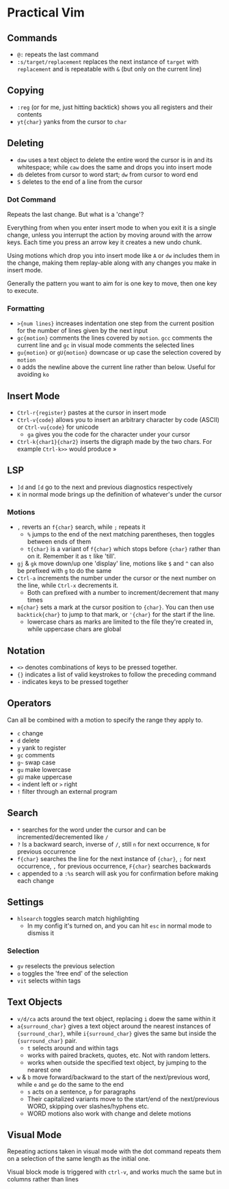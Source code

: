 # Practical Vim

## Commands

- `@:` repeats the last command
- `:s/target/replacement` replaces the next instance of `target` with `replacement` and is repeatable with `&` (but only on the current line)

## Copying

- `:reg` (or for me, just hitting backtick) shows you all registers and their contents
- `yt{char}` yanks from the cursor to `char`

## Deleting

- `daw` uses a text object to delete the entire word the cursor is in and its whitespace; while `caw` does the same and drops you into insert mode
- `db` deletes from cursor to word start; `dw` from cursor to word end
- `S` deletes to the end of a line from the cursor

### Dot Command

Repeats the last change. But what is a 'change'?

Everything from when you enter insert mode to when you exit it is a single change, unless you interrupt the action by moving around with the arrow keys. Each time you press an arrow key it creates a new undo chunk.

Using motions which drop you into insert mode like `A` or `dw` includes them in the change, making them replay-able along with any changes you make in insert mode.

Generally the pattern you want to aim for is one key to move, then one key to execute.

### Formatting

- `>{num lines}` increases indentation one step from the current position for the number of lines given by the next input
- `gc{motion}` comments the lines covered by `motion`. `gcc` comments the current line and `gc` in visual mode comments the selected lines
- `gu{motion}` or `gU{motion}` downcase or up case the selection covered by `motion`
- `O` adds the newline above the current line rather than below. Useful for avoiding `ko`

## Insert Mode

- `Ctrl-r{register}` pastes at the cursor in insert mode
- `Ctrl-v{code}` allows you to insert an arbitrary character by code (ASCII) or `Ctrl-vu{code}` for unicode
  - `ga` gives you the code for the character under your cursor
- `Ctrl-k{char1}{char2}` inserts the digraph made by the two chars. For example `Ctrl-k>>` would produce »

## LSP

- `]d` and `[d` go to the next and previous diagnostics respectively
- `K` in normal mode brings up the definition of whatever's under the cursor

### Motions

- `,` reverts an `f{char}` search, while `;` repeats it
  - `%` jumps to the end of the next matching parentheses, then toggles between ends of them
  - `t{char}` is a variant of `f{char}` which stops before `{char}` rather than on it. Remember it as `t` like 'till'.
- `gj` & `gk` move down/up one 'display' line, motions like `$` and `^` can also be prefixed with `g` to do the same
- `Ctrl-a` increments the number under the cursor or the next number on the line, while `Ctrl-x` decrements it.
  - Both can prefixed with a number to increment/decrement that many times
- `m{char}` sets a mark at the cursor position to `{char}`. You can then use `backtick{char}` to jump to that mark, or `'{char}` for the start if the line.
  - lowercase chars as marks are limited to the file they're created in, while uppercase chars are global

## Notation

- `<>` denotes combinations of keys to be pressed together.
- `{}` indicates a list of valid keystrokes to follow the preceding command
- `-` indicates keys to be pressed together

## Operators

Can all be combined with a motion to specify the range they apply to.

- `c` change
- `d` delete
- `y` yank to register
- `gc` comments
- `g~` swap case
- `gu` make lowercase
- `gU` make uppercase
- `<` indent left or `>` right
- `!` filter through an external program

## Search

- `*` searches for the word under the cursor and can be incremented/decremented like `/`
- `?` Is a backward search, inverse of `/`, still `n` for next occurrence, `N` for previous occurrence
- `f{char}` searches the line for the next instance of `{char}`, `;` for next occurrence, `,` for previous occurrence, `F{char}` searches backwards
- `c` appended to a `:%s` search will ask you for confirmation before making each change

## Settings

- `hlsearch` toggles search match highlighting
  - In my config it's turned on, and you can hit `esc` in normal mode to dismiss it

### Selection

- `gv` reselects the previous selection
- `o` toggles the 'free end' of the selection
- `vit` selects within tags

## Text Objects

- `v/d/ca` acts around the text object, replacing `i` doew the same within it
- `a{surround_char}` gives a text object around the nearest instances of `{surround_char}`, while `i{surround_char}` gives the same but inside the `{surround_char}` pair.
  - `t` selects around and within tags
  - works with paired brackets, quotes, etc. Not with random letters.
  - works when outside the specified text object, by jumping to the nearest one
- `w` & `b` move forward/backward to the start of the next/previous word, while `e` and `ge` do the same to the end
  - `s` acts on a sentence, `p` for paragraphs
  - Their capitalized variants move to the start/end of the next/previous WORD, skipping over slashes/hyphens etc.
  - WORD motions also work with change and delete motions

## Visual Mode

Repeating actions taken in visual mode with the dot command repeats them on a selection of the same length as the initial one.

Visual block mode is triggered with `ctrl-v`, and works much the same but in columns rather than lines
